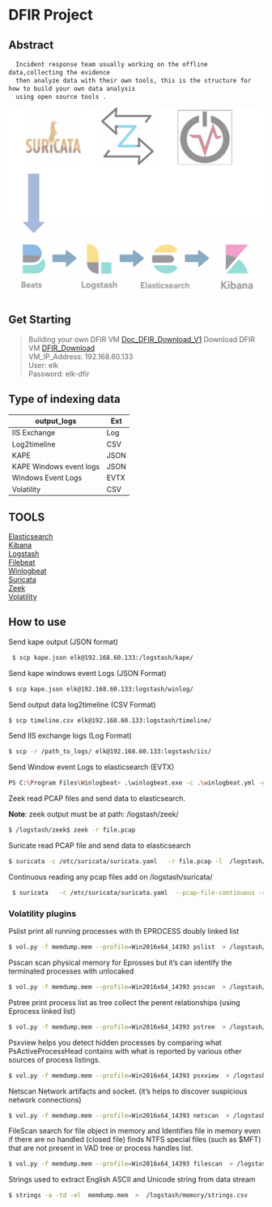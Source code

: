 
DFIR Project
===========

Abstract
--------
      Incident response team usually working on the offline data,collecting the evidence 
      then analyze data with their own tools, this is the structure for how to build your own data analysis 
      using open source tools .

![alt text](https://github.com/Maboalenen/DFIR/blob/main/DFIR.jpg?raw=true)

Get Starting 
-------
> Building your own DFIR VM <a href='https://drive.google.com/file/d/1y512lcEYH_STG5CN4yU6gsTuK-J947jo/view?usp=sharing' target='_blank'>Doc_DFIR_Download_V1</a>
> Download DFIR VM <a href='https://drive.google.com/file/d/1SqNrrBaut4_beR6nsgtCie4gSZ0jMfYd/view?usp=sharing' target='_blank'>DFIR_Download</a>   
> VM_IP_Address: 192.168.60.133  
> User: elk   
> Password: elk-dfir  

Type of indexing data 
--------------
|output_logs|Ext|
|--|--|
|IIS Exchange  |Log|
|Log2timeline |CSV|
|KAPE|JSON|
|KAPE Windows event logs |JSON|
| Windows Event Logs|EVTX|
|Volatility|CSV|

TOOLS
--------
 <a href='https://artifacts.elastic.co/downloads/elasticsearch/elasticsearch-7.10.0-amd64.deb' target='_blank'>Elasticsearch</a>  
 <a href='https://artifacts.elastic.co/downloads/kibana/kibana-7.10.0-amd64.deb' target='_blank'>Kibana</a>  
 <a href='https://artifacts.elastic.co/downloads/logstash/logstash-7.10.0-amd64.deb' target='_blank'>Logstash</a>    
 <a href='https://artifacts.elastic.co/downloads/beats/filebeat/filebeat-7.10.0-amd64.deb' target='_blank'>Filebeat</a>  
 <a href='https://artifacts.elastic.co/downloads/beats/winlogbeat/winlogbeat-7.10.0-windows-x86_64.zip' target='_blank'>Winlogbeat</a>   
 <a href='https://suricata-ids.org/download/' target='_blank'>Suricata</a>  
 <a href='https://docs.zeek.org/en/master/install/install.html#id1' target='_blank'>Zeek</a>  
 <a href='https://github.com/volatilityfoundation/volatility/wiki/Installation' target='_blank'>Volatility</a>
 
How to use 
-----------

Send kape output (JSON format)
```bash
 $ scp kape.json elk@192.168.60.133:/logstash/kape/
 ```
 Send kape windows event Logs (JSON Format)
 ```bash
$ scp kape.json elk@192.168.60.133:logstash/winlog/
```

Send output data log2timeline (CSV Format)
```bash
$ scp timeline.csv elk@192.168.60.133:logstash/timeline/
```
Send IIS exchange logs (Log Format)
```bash
$ scp -r /path_to_logs/ elk@192.168.60.133:logstash/iis/
```
Send Window event Logs to elasticsearch (EVTX) 
```bash
PS C:\Program Files\Winlogbeat> .\winlogbeat.exe -c .\winlogbeat.yml -e
``` 
Zeek read PCAP files and send data to elasticsearch. 

**Note**: zeek output must be at path: /logstash/zeek/
```bash
$ /logstash/zeek$ zeek -r file.pcap
```
Suricate read PCAP file and send data to elasticsearch 
 ```bash	            
$ suricata -c /etc/suricata/suricata.yaml   -r file.pcap -l  /logstash/suricata/
```
Continuous reading any pcap files add on /logstash/suricata/
```bash
 $ suricata   -c /etc/suricata/suricata.yaml  --pcap-file-continuous -r /logstash/suricata/    -l /logstash/suricata/
```
### Volatility plugins
 Pslist print all running processes with th EPROCESS doubly linked list
  ```bash
$ vol.py -f memdump.mem --profile=Win2016x64_14393 pslist  > /logstash/memory/pslist.csv
```
 Psscan scan physical memory for Eprosses but it’s can identify the terminated processes with unlocaked
  ```bash
$ vol.py -f memdump.mem --profile=Win2016x64_14393 psscan  > /logstash/memory/pscan.csv
```
Pstree print process list as tree collect the perent relationships (using Eprocess linked list) 
 ```bash
$ vol.py -f memdump.mem --profile=Win2016x64_14393 pstree  > /logstash/memory/pstree.csv
```
Psxview helps you detect hidden processes by comparing what PsActiveProcessHead contains with what is reported by various other sources of process listings.
 ```bash
$ vol.py -f memdump.mem --profile=Win2016x64_14393 psxview  > /logstash/memory/psxview.csv
```
Netscan Network artifacts and socket. (it’s helps to discover suspicious network connections)
```bash
$ vol.py -f memdump.mem --profile=Win2016x64_14393 netscan  > /logstash/memory/netscan.csv
```
FileScan search for file object in memory and Identifies file in memory even if there are no handled (closed file) finds NTFS special files (such as $MFT) that are not present in VAD tree or process handles list.
```bash
$ vol.py -f memdump.mem --profile=Win2016x64_14393 filescan  > /logstash/memory/filescan.csv
```
Strings used to extract English ASCII and Unicode string from data stream
```bash
$ strings -a -td -el  memdump.mem  >  /logstash/memory/strings.csv
```
